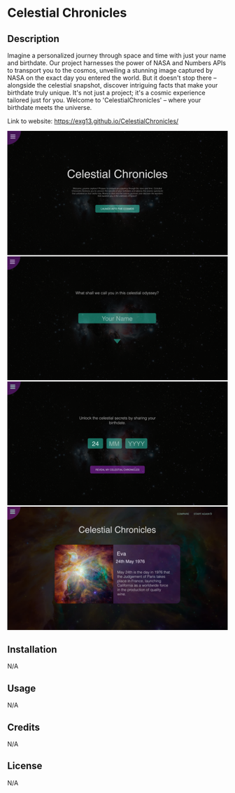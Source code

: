 # Celestial Chronicles

## Description

Imagine a personalized journey through space and time with just your name and birthdate. Our project harnesses the power of NASA and Numbers APIs to transport you to the cosmos, unveiling a stunning image captured by NASA on the exact day you entered the world. But it doesn't stop there – alongside the celestial snapshot, discover intriguing facts that make your birthdate truly unique. It's not just a project; it's a cosmic experience tailored just for you. Welcome to 'CelestialChronicles' – where your birthdate meets the universe.

Link to website: https://exg13.github.io/CelestialChronicles/

![Alt text](./screenshots/Hero%20section.PNG)
![Alt text](./screenshots/Name%20Section.PNG)
![Alt text](./screenshots/Date%20Section.PNG)
![Alt text](./screenshots/Card%20Section.PNG)

## Installation

N/A

## Usage

N/A

## Credits

N/A

## License

N/A
